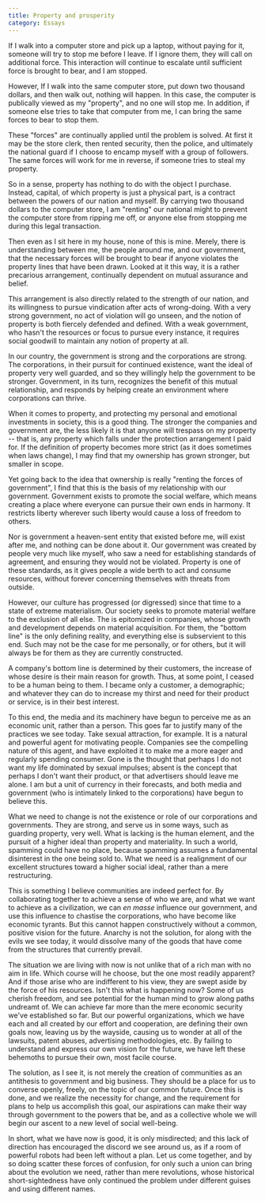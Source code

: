 ```yaml
---
title: Property and prosperity
category: Essays
---
```


If I walk into a computer store and pick up a laptop, without paying for
it, someone will try to stop me before I leave.  If I ignore them, they
will call on additional force.  This interaction will continue to
escalate until sufficient force is brought to bear, and I am stopped.

However, If I walk into the same computer store, put down two thousand
dollars, and then walk out, nothing will happen.  In this case, the
computer is publically viewed as my "property", and no one will stop me.
In addition, if someone else tries to take that computer from me, I can
bring the same forces to bear to stop them.

These "forces" are continually applied until the problem is solved.  At
first it may be the store clerk, then rented security, then the police,
and ultimately the national guard if I choose to encamp myself with a
group of followers.  The same forces will work for me in reverse, if
someone tries to steal my property.

So in a sense, property has nothing to do with the object I purchase.
Instead, capital, of which property is just a physical part, is a
contract between the powers of our nation and myself.  By carrying two
thousand dollars to the computer store, I am "renting" our national
might to prevent the computer store from ripping me off, or anyone else
from stopping me during this legal transaction.

Then even as I sit here in my house, none of this is mine.  Merely,
there is understanding between me, the people around me, and our
government, that the necessary forces will be brought to bear if anyone
violates the property lines that have been drawn.  Looked at it this
way, it is a rather precarious arrangement, continually dependent on
mutual assurance and belief.

This arrangement is also directly related to the strength of our nation,
and its willingness to pursue vindication after acts of wrong-doing.
With a very strong government, no act of violation will go unseen, and
the notion of property is both fiercely defended and defined.  With a
weak government, who hasn't the resources or focus to pursue every
instance, it requires social goodwill to maintain any notion of property
at all.

In our country, the government is strong and the corporations are
strong.  The corporations, in their pursuit for continued existence,
want the ideal of property very well guarded, and so they willingly help
the government to be stronger.  Government, in its turn, recognizes the
benefit of this mutual relationship, and responds by helping create an
environment where corporations can thrive.

When it comes to property, and protecting my personal and emotional
investments in society, this is a good thing.  The stronger the
companies and government are, the less likely it is that anyone will
trespass on my property -- that is, any property which falls under the
protection arrangement I paid for.  If the definition of property
becomes more strict (as it does sometimes when laws change), I may find
that my ownership has grown stronger, but smaller in scope.

Yet going back to the idea that ownership is really "renting the forces
of government", I find that this is the basis of my relationship with
our government.  Government exists to promote the social welfare, which
means creating a place where everyone can pursue their own ends in
harmony.  It restricts liberty wherever such liberty would cause a loss
of freedom to others.

Nor is government a heaven-sent entity that existed before me, will
exist after me, and nothing can be done about it.  Our government was
created by people very much like myself, who saw a need for establishing
standards of agreement, and ensuring they would not be violated.
Property is one of these standards, as it gives people a wide berth to
act and consume resources, without forever concerning themselves with
threats from outside.

However, our culture has progressed (or digressed) since that time to a
state of extreme materialism.  Our society seeks to promote material
welfare to the exclusion of all else.  The is epitomized in companies,
whose growth and development depends on material acquisition.  For them,
the "bottom line" is the only defining reality, and everything else is
subservient to this end.  Such may not be the case for me personally, or
for others, but it will always be for them as they are currently
constructed.

A company's bottom line is determined by their customers, the increase
of whose desire is their main reason for growth.  Thus, at some point, I
ceased to be a human being to them.  I became only a customer, a
demographic; and whatever they can do to increase my thirst and need for
their product or service, is in their best interest.

To this end, the media and its machinery have begun to perceive me as an
economic unit, rather than a person.  This goes far to justify many of
the practices we see today.  Take sexual attraction, for example.  It is
a natural and powerful agent for motivating people.  Companies see the
compelling nature of this agent, and have exploited it to make me a more
eager and regularly spending consumer.  Gone is the thought that perhaps
I do not want my life dominated by sexual impulses; absent is the
concept that perhaps I don't want their product, or that advertisers
should leave me alone.  I am but a unit of currency in their forecasts,
and both media and government (who is intimately linked to the
corporations) have begun to believe this.

What we need to change is not the existence or role of our corporations
and governments.  They are strong, and serve us in some ways, such as
guarding property, very well.  What is lacking is the human element, and
the pursuit of a higher ideal than property and materiality.  In such a
world, spamming could have no place, because spamming assumes a
fundamental disinterest in the one being sold to.  What we need is a
realignment of our excellent structures toward a higher social ideal,
rather than a mere restructuring.

This is something I believe communities are indeed perfect for.  By
collaborating together to achieve a sense of who we are, and what we
want to achieve as a civilization, we can *en masse* influence our
government, and use this influence to chastise the corporations, who
have become like economic tyrants.  But this cannot happen
constructively without a common, positive vision for the future.
Anarchy is not the solution, for along with the evils we see today, it
would dissolve many of the goods that have come from the structures that
currently prevail.

The situation we are living with now is not unlike that of a rich man
with no aim in life.  Which course will he choose, but the one most
readily apparent?  And if those arise who are indifferent to his view,
they are swept aside by the force of his resources.  Isn't this what is
happening now?  Some of us cherish freedom, and see potential for the
human mind to grow along paths undreamt of.  We can achieve far more
than the mere economic security we've established so far.  But our
powerful organizations, which we have each and all created by our effort
and cooperation, are defining their own goals now, leaving us by the
wayside, causing us to wonder at all of the lawsuits, patent abuses,
advertising methodologies, etc.  By failing to understand and express
our own vision for the future, we have left these behemoths to pursue
their own, most facile course.

The solution, as I see it, is not merely the creation of communities as
an antithesis to government and big business.  They should be a place
for us to converse openly, freely, on the topic of our common future.
Once this is done, and we realize the necessity for change, and the
requirement for plans to help us accomplish this goal, our aspirations
can make their way through government to the powers that be, and as a
collective whole we will begin our ascent to a new level of social
well-being.

In short, what we have now is good, it is only misdirected; and this
lack of direction has encouraged the discord we see around us, as if a
room of powerful robots had been left without a plan.  Let us come
together, and by so doing scatter these forces of confusion, for only
such a union can bring about the evolution we need, rather than mere
revolutions, whose historical short-sightedness have only continued the
problem under different guises and using different names.


